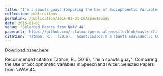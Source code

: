 ```yaml
---
title: "I'm a spawts guay: Comparing the Use of Sociophonetic Variables in Speech andTwitter "
collection: publications
permalink: /publication/2016-01-01-ImASpawtsGuay  
date: 2016-01-01
venue: 'Selected Papers from NWAV 44'
paperurl: 'https://github.com/rctatman/personal-website/blob/master/files/Tatman_2016_ImASpawtsGuay.pdf  '
citation: 'Tatman, R..  (2016).  &quot;I&apos;m a spawts guay&quot;: Comparing the Use of Sociophonetic Variables in Speech andTwitter.  Selected Papers from NWAV 44.  '
---
```

[Download paper here](https://github.com/rctatman/personal-website/blob/master/files/Tatman_2016_ImASpawtsGuay.pdf  )

Recommended citation: Tatman, R..  (2016).  "I'm a spawts guay": Comparing the Use of Sociophonetic Variables in Speech andTwitter.  Selected Papers from NWAV 44.  
